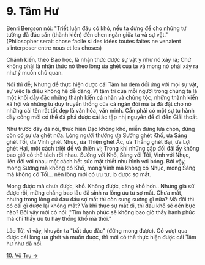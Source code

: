 # 9. Tâm Hư

Benri Bergson nói: "Triết luận đâu có khó, nếu ta đừng để cho những tư tưởng đã
đúc sẵn (thành kiến) đến chen ngăn giữa ta và sự vật." (Philosopher serait chose
facile si des idées toutes faites ne venaient s’interposer entre nous et les
choses)

Chánh kiến, theo Đạo học, là nhận thức được sự vật y như nó xảy ra; Chứ không
phải là nhận thức nó theo lòng ưa ghét của ta và mong nó phải xảy ra như ý muốn
chủ quan.

Nói thì dễ; Nhưng để thực hiện được cái Tâm hư đem đối ứng với mọi sự vật, sự
việc là điều không hề dễ dàng. Vì tâm trí của mỗi người trong chúng ta là một
khối dầy đặc những thành kiến cá nhân và chủng tộc, những thành kiến xã hội và
những tư duy truyền thống của cả ngàn đời mà ta đã đặt cho nó những cái tên rất
tốt đẹp là văn hóa, văn minh. Cần phải có một sự tu hành dày công mới có thể đả 
phá được cái ác tập nhị nguyên để đi đến Giải thoát.

Như trước đây đã nói, thực hiện Đạo không khó, miễn đừng lựa chọn, đừng còn có
sự ưa ghét nữa. Lòng người thường ưa Sướng ghét Khổ, ưa Sáng ghét Tối, ưa Vinh
ghét Nhục, ưa Thiện ghét Ác, ưa Thắng ghét Bại, ưa Lợi ghét Hại, một cách triệt
để và thiên vị; Trong khi những cặp đối đãi ấy không bao giờ có thể tách rời
nhau. Sướng với Khổ, Sáng với Tối, Vinh với Nhục, liên đới với nhau một cách 
hết sức mật thiết như hình với bóng. Bởi vậy, mong Sướng mà không có Khổ, mong 
Vinh mà không có Nhục, mong Sáng mà không có Tối... nên lòng mới có ưu tư, lo 
được sợ mất.

Mong được mà chưa được, khổ. Không được, càng khổ hơn.. Nhưng giả sử được rồi,
mừng chẳng bao lâu đã sinh ra lòng ưu tư sợ mất. Chưa mất, nhưng trong lòng cứ
đau đáu sợ mất thì còn sung sướng gì nữa? Mà đời thì có cái gì được lại không 
mất? Và khi thực sự mất đi, thì đau khổ sẽ đến bực nào? Bởi vậy mới có nói: 
"Tìm hạnh phúc sẽ không bao giờ thấy hạnh phúc mà chỉ thấy ưu tư hay thống khổ 
mà thôi."

Lão Tử, vì vậy, khuyên ta "bất dục đắc" (đừng mong được). Có vượt qua được cái
lòng ưa ghét và muốn được, thì mới có thể thực hiện được cái Tâm hư như đã nói.

[10. Vô Trụ &rarr;](https://github.com/thaicuc/tinh-hoa-dao-hoc/blob/master/contents/10-vo-tru.md)
